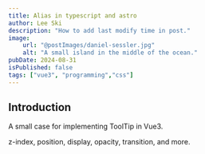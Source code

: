 ```yaml
---
title: Alias in typescript and astro
author: Lee Ski
description: "How to add last modify time in post."
image:
    url: "@postImages/daniel-sessler.jpg"
    alt: "A small island in the middle of the ocean."
pubDate: 2024-08-31
isPublished: false
tags: ["vue3", "programming","css"]
---
```


## Introduction

A small case for implementing ToolTip in Vue3.

z-index, position, display, opacity, transition, and more.
